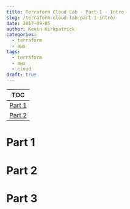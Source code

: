 ```yaml
---
title: Terraform Cloud Lab - Part-1 - Intro
slug: /terraform-cloud-lab-part-1-intro/
date: 2017-09-05
author: Kevin Kirkpatrick
categories:
  - terraform
  - aws
tags:
  - terraform
  - aws
  - cloud
draft: true
---
```

|TOC|
|:---:|
|[Part 1](#part-1)|
|[Part 2](#part-2)|


# Part 1

# Part 2

# Part 3
